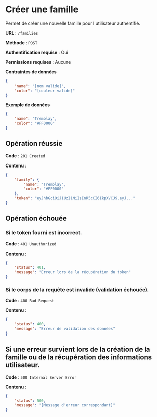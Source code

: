 # Créer une famille

Permet de créer une nouvelle famille pour l'utilisateur authentifié.

**URL** : `/families`

**Méthode** : `POST`

**Authentification requise** : Oui

**Permissions requises** : Aucune

**Contraintes de données**

```json
{
    "name": "[nom valide]",
    "color": "[couleur valide]"
}
```

**Exemple de données**

```json
{
    "name": "Tremblay",
    "color": "#FF0000"
}
```

## Opération réussie

**Code** : `201 Created`

**Contenu** :

```json
{
    "family": {
        "name": "Tremblay",
        "color": "#FF0000"
    },
    "token": "eyJhbGciOiJIUzI1NiIsInR5cCI6IkpXVCJ9.eyJ..."
}
```

## Opération échouée

### Si le token fourni est incorrect.

**Code** : `401 Unauthorized`

**Contenu** :

```json
{
    "status": 401,
    "message": "Erreur lors de la récupération du token"
}
```

### Si le corps de la requête est invalide (validation échouée).

**Code** : `400 Bad Request`

**Contenu** :

```json
{
    "status": 400,
    "message": "Erreur de validation des données"
}
```

## Si une erreur survient lors de la création de la famille ou de la récupération des informations utilisateur.

**Code** : `500 Internal Server Error`

**Contenu** :

```json
{
    "status": 500,
    "message": "[Message d'erreur correspondant]"
}
```
